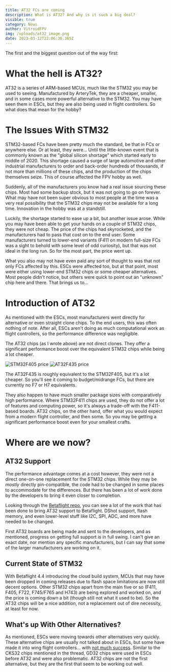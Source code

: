 ```yaml
---
title: AT32 FCs are coming
description: What is AT32? And why is it such a big deal?
visible: true
category: News
author: VitroidFPV
img: /uploads/at32_image.png
date: 2023-03-12T22:06:36.365Z
---
```


<script>
	import Tablist from "$components/articlesPage/Tablist.svelte";
	import Tab from "$components/articlesPage/Tab.svelte";
	import Admonition from "$components/articlesPage/Admonition.svelte"
</script>

The first and the biggest question out of the way first:

<Admonition type="info" title="">

# What the hell is AT32?

AT32 is a series of ARM-based MCUs, much like the STM32 you may be used to seeing. Manufactured by ArteryTek, they are a cheaper, smaller, and in some cases more powerful alternative to the STM32. You may have seen them in ESCs, but they are also being used in flight controllers. So what does that mean for the hobby?

</Admonition>


# The Issues With STM32

STM32-based FCs have been pretty much the standard, be that in FCs or anywhere else. Or at least, they were... Until the little-known event that is commonly known as the "global silicon shortage" which started early to middle of 2020. This shortage caused a surge of large automotive and other industrial manufacturers to order and back-order hundreds of thousands, if not more than millions of these chips, and the production of the chips themselves seize. This of course affected the FPV hobby as well. 

Suddenly, all of the manufacturers you know had a real issue sourcing these chips. Most had some backup stock, but it was not going to go on forever. What may have not been super obvious to most people at the time was a very real possibility that the STM32 chips may not be available for a long time. Innovation in the hobby was at a standstill.

Luckily, the shortage started to ease up a bit, but another issue arose. While you may have been able to get your hands on a couple of STM32 chips, they were not cheap. The price of the chips had skyrocketed, and the manufacturers had to pass that cost on to the end user. Some manufacturers turned to lower-end variants (F411 on modern full-size FCs was a sight to behold with some level of odd curiosity), but that was not ideal in the long run. So for the most part, the price went up.

What you also may not have even paid any sort of thought to was that not only FCs affected by this. ESCs were affected too, but at that point, most were either using lower-end STM32 chips or some cheaper alternatives. Most people didn't notice, but others were quick to point out an "unknown" chip here and there. That brings us to...

# Introduction of AT32

As mentioned with the ESCs, most manufacturers went directly for alternative or even straight clone chips. To the end users, this was often nothing of note. After all, ESCs aren't doing as much computational work as flight controllers, so the performance difference was negligible.

The AT32 chips (as I wrote above) are not direct clones. They offer a significant performance boost over the equivalent STM32 chips while being a lot cheaper.

![STM32F405 price](/uploads/stm32f405_price.png)
![AT32F435 price](/uploads/at32f435_price.png)

The AT32F435 is roughly equivalent to the STM32F405, but it's a lot cheaper. So you'll see it coming to budget/midrange FCs, but there are currently no F7 or H7 equivalents.

They also happen to have much smaller package sizes with comparatively high performance. Where STM32F411 chips are used, they do not offer a lot of features and computing power, so it's always a trade-off with the F411-based boards. AT32 chips, on the other hand, offer what you would expect from a modern flight controller, and then some. So you may be getting a significant performance boost even for your smallest crafts.


# Where are we now?

## AT32 Support

The performance advantage comes at a cost however, they were not a direct one-on-one replacement for the STM32 chips. While they may be *mostly* directly pin-compatible, the code had to be changed in some places to accommodate for the differences. But there has been a lot of work done by the developers to bring it even closer to completion.

Looking through the [Betaflight repo](https://github.com/betaflight/betaflight), you can see a lot of the work that has been done to bring AT32 support to Betaflight. DShot support, flash memory, and even lower-level stuff like I2C, SPI, ADC, and more have needed to be changed.

First AT32 boards are being made and sent to the developers, and as mentioned, progress on getting full support is in full swing. I can't give an exact date, nor mention any specific manufacturers, but I can say that some of the larger manufacturers are working on it.

## Current State of STM32

With Betaflight 4.4 introducing the cloud build system, MCUs that may have been dropped in coming releases due to flash space limitations are now still decent options. Other STM32 chips apart from the main five or so (F411, F405, F722, F745/F765 and H743) are being explored and worked on, and the price is coming down a bit (though still not what it used to be). So the AT32 chips will be a nice addition, not a replacement out of dire necessity, at least for now.

## What's up With Other Alternatives?

As mentioned, ESCs were moving towards other alternatives very quickly. These alternative chips are usually not talked about in ESCs, but some have made it into wing flight controllers... with [not much success](https://discuss.ardupilot.org/t/jumper-xiake-800-flight-controller/93380/203). Similar to the CKS32 chips mentioned in the thread, GD32 chips were used in ESCs before AT32 and were also problematic. AT32 chips are not the first alternative, but they are the first that seem to be working out well.